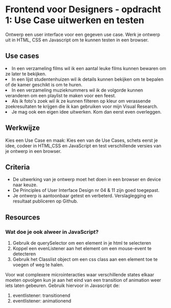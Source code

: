 # Frontend voor Designers - opdracht 1: Use Case uitwerken en testen

Ontwerp een user interface voor een gegeven use case. Werk je ontwerp uit in HTML, CSS en Javascript om te kunnen testen in een browser.

## Use cases
<li>In een verzameling films wil ik een aantal leuke films kunnen bewaren om ze later te bekijken.</li>
<li>In een lijst studentenhuizen wil ik details kunnen bekijken om te bepalen of de kamer geschikt is om te huren.</li>
<li>In een verzameling muzieknummers wil ik de volgorde kunnen veranderen om een playlist te maken voor een feest.</li>
<li>Als ik foto's zoek wil ik ze kunnen filteren op kleur om verassende zoekresultaten te krijgen die ik kan gebruiken voor mijn Visual Research.</li>
<li>Je mag ook een eigen idee uitwerken. Kom dan eerst even overleggen.</li>

## Werkwijze
Kies een Use Case en maak: Kies een van de Use Cases, schets eerst je idee, codeer in HTML,CSS en JavaScript en test verschillende versies van je ontwerp in een browser. 

## Criteria

- De uitwerking van je ontwerp moet het doen in een browser en device naar keuze.
- De Principles of User Interface Design nr 04 & 11 zijn goed toegepast.
- Je ontwerp is aantoonbaar getest en verbeterd. Verslaglegging en resultaat publiceren op Github.

## Resources

### Wat doe je ook alweer in JavaScript?

1. Gebruik de querySelector om een element in je html te selecteren
2. Koppel een evenListener aan het element om een mouse-event te detecteren
3. Gebruik het Classlist object om een css class aan een element toe te voegen of weg te halen.

Voor wat complexere microinteracties waar verschillende states elkaar moeten opvolgen kun je aan het eind van een transition of animation weer iets laten gebeuren. Gebruik hiervoor in Javascript de:

1. eventlistener: transitionend
2. eventlistener: animationend
